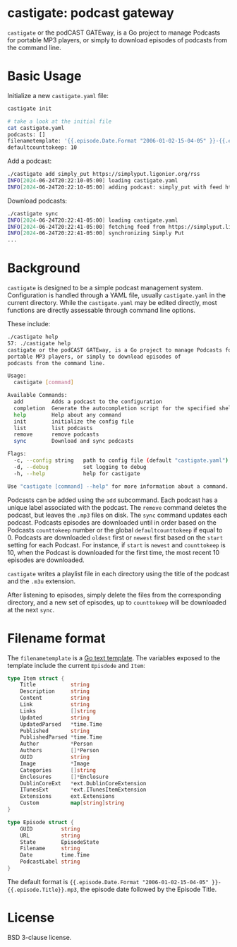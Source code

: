 # castigate: podcast gateway

`castigate` or the podCAST GATEway, is a Go project to manage Podcasts for
portable MP3 players, or simply to download episodes of
podcasts from the command line.

# Basic Usage

Initialize a new `castigate.yaml` file:

```bash
castigate init

# take a look at the initial file
cat castigate.yaml
podcasts: []
filenametemplate: '{{.episode.Date.Format "2006-01-02-15-04-05" }}-{{.episode.Title}}.mp3'
defaultcounttokeep: 10
```

Add a podcast:

```bash
./castigate add simply_put https://simplyput.ligonier.org/rss
INFO[2024-06-24T20:22:10-05:00] loading castigate.yaml
INFO[2024-06-24T20:22:10-05:00] adding podcast: simply_put with feed https://simplyput.ligonier.org/rss to simply_put directory
```

Download podcasts:

```bash
./castigate sync
INFO[2024-06-24T20:22:41-05:00] loading castigate.yaml
INFO[2024-06-24T20:22:41-05:00] fetching feed from https://simplyput.ligonier.org/rss
INFO[2024-06-24T20:22:41-05:00] synchronizing Simply Put
...
```

# Background

`castigate` is designed to be a simple podcast management system.  
Configuration is handled through a YAML file, usually `castigate.yaml` in the
current directory.  While the `castigate.yaml` may be edited directly,
most functions are directly assessable through command line options.

These include:

```bash
./castigate help
57: ./castigate help
castigate or the podCAST GATEway, is a Go project to manage Podcasts for
portable MP3 players, or simply to download episodes of
podcasts from the command line.

Usage:
  castigate [command]

Available Commands:
  add         Adds a podcast to the configuration
  completion  Generate the autocompletion script for the specified shell
  help        Help about any command
  init        initialize the config file
  list        list podcasts
  remove      remove podcasts
  sync        Download and sync podcasts

Flags:
  -c, --config string   path to config file (default "castigate.yaml")
  -d, --debug           set logging to debug
  -h, --help            help for castigate

Use "castigate [command] --help" for more information about a command.
```

Podcasts can be added using the `add` subcommand.  Each podcast has a unique label
associated with the podcast.  The `remove` command deletes the podcast, but leaves 
the `.mp3` files on disk.  The `sync` command updates each podcast.  Podcasts episodes
are downloaded until in order based on the Podcasts `counttokeep` number
or the global `defaultcounttokeep` if equal to 0.  Podcasts are downloaded
`oldest` first or `newest` first based on the `start` setting for each Podcast.
For instance, if `start` is `newest` and `counttokeep` is 10, when the Podcast
is downloaded for the first time, the most recent 10 episodes are downloaded.

`castigate` writes a playlist file in each directory using the title of the podcast and 
the `.m3u` extension.

After listening to episodes, simply delete the files from the corresponding directory, and
a new set of episodes, up to `counttokeep` will be downloaded at the next `sync`.

# Filename format

The `filenametemplate` is a [Go text template](https://pkg.go.dev/text/template).  The variables
exposed to the template include the current `Episdode` and `Item`:

```go
type Item struct {
	Title           string                  
	Description     string                  
	Content         string                  
	Link            string                  
	Links           []string                
	Updated         string                  
	UpdatedParsed   *time.Time              
	Published       string                  
	PublishedParsed *time.Time              
	Author          *Person                 
	Authors         []*Person               
	GUID            string                  
	Image           *Image                  
	Categories      []string                
	Enclosures      []*Enclosure            
	DublinCoreExt   *ext.DublinCoreExtension
	ITunesExt       *ext.ITunesItemExtension
	Extensions      ext.Extensions          
	Custom          map[string]string       
}

type Episode struct {
	GUID         string
	URL          string
	State        EpisodeState
	Filename     string
	Date         time.Time
	PodcastLabel string
}
```

The default format is `{{.episode.Date.Format "2006-01-02-15-04-05" }}-{{.episode.Title}}.mp3`, the
episode date followed by the Episode Title.

# License

BSD 3-clause license.